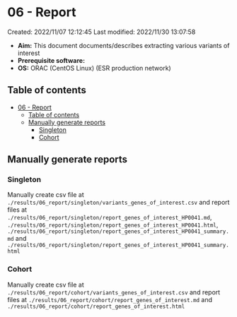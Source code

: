 # 06 - Report

Created: 2022/11/07 12:12:45
Last modified: 2022/11/30 13:07:58

- **Aim:** This document documents/describes extracting various variants of interest
- **Prerequisite software:**
- **OS:** ORAC (CentOS Linux) (ESR production network)

## Table of contents

- [06 - Report](#06---report)
  - [Table of contents](#table-of-contents)
  - [Manually generate reports](#manually-generate-reports)
    - [Singleton](#singleton)
    - [Cohort](#cohort)

## Manually generate reports

### Singleton

Manually create csv file at `./results/06_report/singleton/variants_genes_of_interest.csv` and report files at `./results/06_report/singleton/report_genes_of_interest_HP0041.md`, `./results/06_report/singleton/report_genes_of_interest_HP0041.html`, `./results/06_report/singleton/report_genes_of_interest_HP0041_summary.md` and `./results/06_report/singleton/report_genes_of_interest_HP0041_summary.html`

### Cohort

Manually create csv file at `./results/06_report/cohort/variants_genes_of_interest.csv` and report files at `./results/06_report/cohort/report_genes_of_interest.md` and `./results/06_report/cohort/report_genes_of_interest.html`
